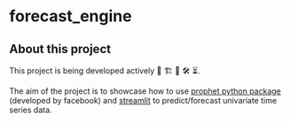 # forecast_engine

## About this project
This project is being developed actively 🚧 🏗️ 🔧 🛠️ ⏳.

The aim of the project is to showcase how to use [prophet python package](https://facebook.github.io/prophet/) (developed by facebook) and [streamlit](https://streamlit.io) to predict/forecast univariate time series data.

